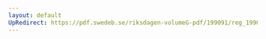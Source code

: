 ```yaml
---
layout: default
UpRedirect: https://pdf.swedeb.se/riksdagen-volumeG-pdf/199091/reg_199091/reg_199091_1149.pdf
---
```

